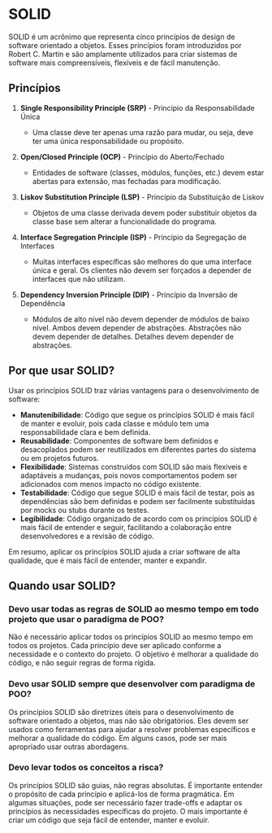 # SOLID

SOLID é um acrônimo que representa cinco princípios de design de software orientado a objetos. Esses princípios foram introduzidos por Robert C. Martin e são amplamente utilizados para criar sistemas de software mais compreensíveis, flexíveis e de fácil manutenção.

## Princípios

1. **Single Responsibility Principle (SRP)** - Princípio da Responsabilidade Única
   - Uma classe deve ter apenas uma razão para mudar, ou seja, deve ter uma única responsabilidade ou propósito.

2. **Open/Closed Principle (OCP)** - Princípio do Aberto/Fechado
   - Entidades de software (classes, módulos, funções, etc.) devem estar abertas para extensão, mas fechadas para modificação.

3. **Liskov Substitution Principle (LSP)** - Princípio da Substituição de Liskov
   - Objetos de uma classe derivada devem poder substituir objetos da classe base sem alterar a funcionalidade do programa.

4. **Interface Segregation Principle (ISP)** - Princípio da Segregação de Interfaces
   - Muitas interfaces específicas são melhores do que uma interface única e geral. Os clientes não devem ser forçados a depender de interfaces que não utilizam.

5. **Dependency Inversion Principle (DIP)** - Princípio da Inversão de Dependência
   - Módulos de alto nível não devem depender de módulos de baixo nível. Ambos devem depender de abstrações. Abstrações não devem depender de detalhes. Detalhes devem depender de abstrações.

## Por que usar SOLID?

Usar os princípios SOLID traz várias vantagens para o desenvolvimento de software:

- **Manutenibilidade**: Código que segue os princípios SOLID é mais fácil de manter e evoluir, pois cada classe e módulo tem uma responsabilidade clara e bem definida.
- **Reusabilidade**: Componentes de software bem definidos e desacoplados podem ser reutilizados em diferentes partes do sistema ou em projetos futuros.
- **Flexibilidade**: Sistemas construídos com SOLID são mais flexíveis e adaptáveis a mudanças, pois novos comportamentos podem ser adicionados com menos impacto no código existente.
- **Testabilidade**: Código que segue SOLID é mais fácil de testar, pois as dependências são bem definidas e podem ser facilmente substituídas por mocks ou stubs durante os testes.
- **Legibilidade**: Código organizado de acordo com os princípios SOLID é mais fácil de entender e seguir, facilitando a colaboração entre desenvolvedores e a revisão de código.

Em resumo, aplicar os princípios SOLID ajuda a criar software de alta qualidade, que é mais fácil de entender, manter e expandir.

## Quando usar SOLID?

### Devo usar todas as regras de SOLID ao mesmo tempo em todo projeto que usar o paradigma de POO?

Não é necessário aplicar todos os princípios SOLID ao mesmo tempo em todos os projetos. Cada princípio deve ser aplicado conforme a necessidade e o contexto do projeto. O objetivo é melhorar a qualidade do código, e não seguir regras de forma rígida.

### Devo usar SOLID sempre que desenvolver com paradigma de POO?

Os princípios SOLID são diretrizes úteis para o desenvolvimento de software orientado a objetos, mas não são obrigatórios. Eles devem ser usados como ferramentas para ajudar a resolver problemas específicos e melhorar a qualidade do código. Em alguns casos, pode ser mais apropriado usar outras abordagens.

### Devo levar todos os conceitos a risca?

Os princípios SOLID são guias, não regras absolutas. É importante entender o propósito de cada princípio e aplicá-los de forma pragmática. Em algumas situações, pode ser necessário fazer trade-offs e adaptar os princípios às necessidades específicas do projeto. O mais importante é criar um código que seja fácil de entender, manter e evoluir.
